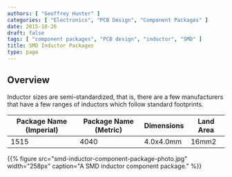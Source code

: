 ```yaml
---
authors: [ "Geoffrey Hunter" ]
categories: [ "Electronics", "PCB Design", "Component Packages" ]
date: 2015-10-26
draft: false
tags: [ "component packages", "PCB design", "inductor", "SMD" ]
title: SMD Inductor Packages
type: page
---
```


## Overview

Inductor sizes are semi-standardized, that is, there are a few manufacturers that have a few ranges of inductors which follow standard footprints.

<table>
  <thead>
    <tr>
      <th>Package Name (Imperial)</th>
      <th>Package Name (Metric)</th>
      <th>Dimensions</th>
      <th>Land Area</th>
    </tr>
  </thead>
<tbody>
<tr>
<td>1515</td>
<td>4040</td>
<td>4.0x4.0mm</td>
<td>16mm2</td>
</tr>
</tbody>
</table>

{{% figure src="smd-inductor-component-package-photo.jpg" width="258px" caption="A SMD inductor component package." %}}